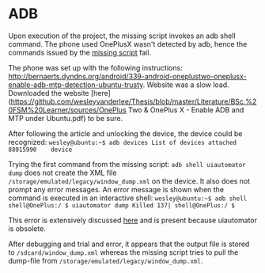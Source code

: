 # ADB

Upon execution of the project, the missing script invokes an adb shell command. The phone used OnePlusX wasn't detected by adb, hence the commands issued by the [missing script](https://github.com/wesleyvanderlee/Thesis/blob/master/Literature/BSc.%20FSM%20Learner/make_dump.sh) fail.

The phone was set up with the following instructions: http://bernaerts.dyndns.org/android/339-android-oneplustwo-oneplusx-enable-adb-mtp-detection-ubuntu-trusty. Website was a slow load. Downloaded the website [here](https://github.com/wesleyvanderlee/Thesis/blob/master/Literature/BSc.%20FSM%20Learner/sources/OnePlus Two & OnePlus X - Enable ADB and MTP under Ubuntu.pdf) to be sure.

After following the article and unlocking the device, the device could be recognized:
`wesley@ubuntu:~$ adb devices
List of devices attached
88915990	device
`

Trying the first command from the missing script: `adb shell uiautomator dump` does not create the XML file `/storage/emulated/legacy/window_dump.xml` on the device. It also does not prompt any error messages. An error message is shown when the command is executed in an interactive shell:
`
wesley@ubuntu:~$ adb shell
shell@OnePlus:/ $ uiautomator dump
Killed 137|
shell@OnePlus:/ $
`

This error is extensively discussed [here](https://github.com/dtmilano/AndroidViewClient/issues/175) and is present because uiautomator is obsolete.

After debugging and trial and error, it appears that the output file is stored to `/sdcard/window_dump.xml` whereas the missing script tries to pull the dump-file from `/storage/emulated/legacy/window_dump.xml`.
